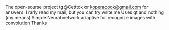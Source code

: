 The open-sourse project
tg@Cetttok or koperacook@gmail.com for answers. I rarly read my mail, but you can try write me
Uses qt and nothing (my means)
Simple Neural network adaptive for recognize images with convolution
Thanks
